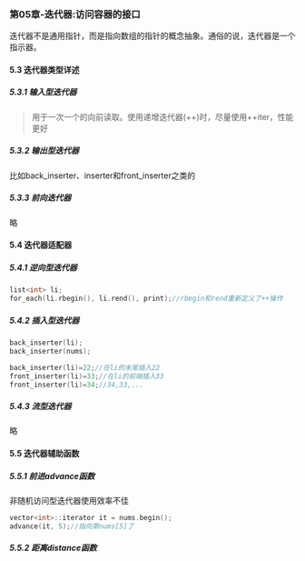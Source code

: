 ### 第05章-迭代器:访问容器的接口

迭代器不是通用指针，而是指向数组的指针的概念抽象。通俗的说，迭代器是一个指示器。

#### 5.3 迭代器类型详述

##### 5.3.1 输入型迭代器

> 用于一次一个的向前读取。使用递增迭代器(++)时，尽量使用++iter，性能更好

##### 5.3.2 输出型迭代器

比如back_inserter、inserter和front_inserter之类的

##### 5.3.3 前向迭代器

略

#### 5.4 迭代器适配器

##### 5.4.1 逆向型迭代器

```c++
list<int> li;
for_each(li.rbegin(), li.rend(), print);//rbegin和rend重新定义了++操作
```

##### 5.4.2 插入型迭代器

```c++
back_inserter(li);
back_inserter(nums);

back_inserter(li)=22;//在li的末尾插入22
front_inserter(li)=33;//在li的前端插入33
front_inserter(li)=34;//34,33,...
```

##### 5.4.3 流型迭代器

略

#### 5.5 迭代器辅助函数

##### 5.5.1 前进advance函数

非随机访问型迭代器使用效率不佳

```c++
vector<int>::iterator it = nums.begin();
advance(it, 5);//指向第nums[5]了
```

##### 5.5.2 距离distance函数



